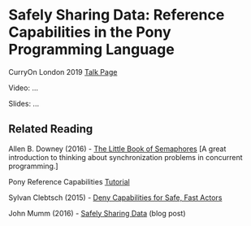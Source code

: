 # Safely Sharing Data: Reference Capabilities in the Pony Programming Language

CurryOn London 2019 [Talk Page](https://www.curry-on.org/2019/sessions/safely-sharing-data-reference-capabilities-in-the-pony-programming-language.html)

Video: ...

Slides: ...

## Related Reading

Allen B. Downey (2016) - [The Little Book of Semaphores](https://greenteapress.com/wp/semaphores/) \[A great introduction to thinking about synchronization problems in concurrent programming.\]

Pony Reference Capabilities [Tutorial](https://tutorial.ponylang.io/reference-capabilities.html)

Sylvan Clebtsch (2015) - [Deny Capabilities for Safe, Fast Actors](https://www.ponylang.io/media/papers/fast-cheap.pdf)

John Mumm (2016) - [Safely Sharing Data](http://jtfmumm.com/blog/2016/03/06/safely-sharing-data-pony-reference-capabilities/) (blog post)
